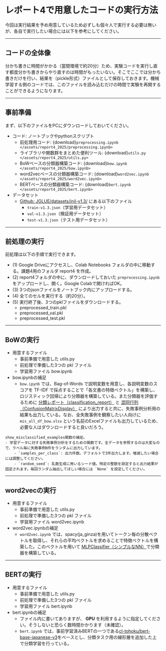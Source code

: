 # レポート4で用意したコードの実行方法
今回は実行結果を予め用意しているため必ずしも個々人で実行する必要は無いが、各自で実行したい場合には以下を参考にしてください。

---
## コードの全体像
分かち書きに時間がかかる（當間環境で約20分）ため、実験コードを実行し直す都度分かち書きからやり直すのは時間がもったいない。そこでここでは分かち書きだけを行い、結果を（pickle形式）ファイルとして保存しておきます。機械学習する側のコードでは、このファイルを読み込むだけの時間で実験を再開することができるようになります。

---
## 事前準備
まず、以下のファイルをPCにダウンロードしておいてください。

- コード: ノートブックやpythonスクリプト
    - 前処理用コード: {download}`preprocessing.ipynb </assets/report4_2025/preprocessing.ipynb>`
    - ライブラリや関数群をまとめた便利ツール: {download}`utils.py </assets/report4_2025/utils.py>`
    - BoWベースの分類器構築コード: {download}`bow.ipynb </assets/report4_2025/bow.ipynb>`
    - word2vecベースの分類器構築コード: {download}`word2vec.ipynb </assets/report4_2025/word2vec.ipynb>`
    - BERTベースの分類器構築コード: {download}`bert.ipynb </assets/report4_2025/bert.ipynb>`
- データセット
    - [Github: JGLUE/datasets/jnil-v1.3/](https://github.com/yahoojapan/JGLUE/tree/main/datasets/jnli-v1.3) にある以下のファイル
        - `train-v1.3.json`（学習用データセット）
        - `val-v1.3.json`（検証用データセット）
        - `test-v1.3.json`（テスト用データセット）

---
## 前処理の実行
前処理は以下の手順で実行できます。
- (1) Google Driveにアクセスし、Colab Notebooks フォルダの中に移動する。課題4用のフォルダ report4 を作成。
- (2) report4フォルダの中に、ダウンロードしておいた `preprocessing.ipynb` をアップロードし、開く。Google Colabで開ければOK。
- (3) 3つのjsonファイルをノートブック内にアップロードする。
- (4) 全てのセルを実行する（約20分）。
- (5) 実行終了後、3つのpklファイルをダウンロードする。
    - preprocessed_train.pkl
    - preprocessed_val.pkl
    - preprocessed_test.pkl

---
## BoWの実行
- 用意するファイル
    - 事前準備で用意した utils.py
    - 前処理で準備した3つの pkl ファイル
    - 学習用ファイル bow.ipynb
- bow.ipynbの補足
    - `bow.ipynb` では、Bag-of-Words で説明変数を用意し、各説明変数のスコアを TF-IDF で採点することで「各文書の特徴ベクトル」を構築し、ロジスティック回帰により分類器を構築している。また分類器を評価するために [分類レポート（classification_report）](https://scikit-learn.org/stable/modules/generated/sklearn.metrics.classification_report.html) と [混同行列（ConfusionMatrixDisplay）](https://scikit-learn.org/stable/modules/generated/sklearn.metrics.ConfusionMatrixDisplay.html) により出力すると共に、失敗事例分析用の結果も出力している。なお、全失敗事例を観察したい人向けに `mis_all_df_bow.xlsx` という名前のExcelファイルも出力しているため、必要な人はダウンロードすると良いだろう。

```{hint}
show_misclassified_examples関数の補足。
- 学習データに対する失敗事例分析をするための関数です。全データを参照するのは大変なので、ラベル毎に失敗事例N件をランダムに出力しています。
    - `samples_per_class`: 出力件数。デフォルトで3件出力します。増減したい場合には調整してください。
    - `random_seed`: 乱数生成に用いるシード値。特定の整数を設定すると出力結果が固定されます。毎回ランダム抽出してほしい場合には `None` を設定してください。
```

---
## word2vecの実行
- 用意するファイル
    - 事前準備で用意した utils.py
    - 前処理で準備した3つの pkl ファイル
    - 学習用ファイル word2vec.ipynb
- word2vec.ipynbの補足
    - `word2vec.ipynb` では、spacy(ja_ginza)を用いてトークン毎の分散ベクトルを取得し、それらの平均ベクトルを求めることで特徴ベクトルを構築した。このベクトルを用いて [MLPClassifier（シンプルなNN）](https://scikit-learn.org/stable/modules/generated/sklearn.neural_network.MLPClassifier.html)で分類器を構築している。

---
## BERTの実行
- 用意するファイル
    - 事前準備で用意した utils.py
    - 前処理で準備した3つの pkl ファイル
    - 学習用ファイル bert.ipynb
- bert.ipynbの補足
    - ファイル内に書いてありますが、 **GPU** を利用するように指定してください。そうしないと恐らく数時間かかります（未確認）。
    - `bert.ipynb` では、事前学習済みBERTの一つである[cl-tohoku/bert-base-japanese-v3](https://huggingface.co/tohoku-nlp/bert-base-japanese-v3)をベースとし、分類タスク用の線形層を追加した上で分類学習を行っている。
